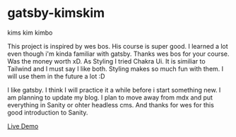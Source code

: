 # gatsby-kimskim
kims kim kimbo

This project is inspired by wes bos. His course is super good. I learned a lot even though i'm kinda familiar with gatsby. Thanks wes bos for your course. Was the money worth xD. As Styling I tried Chakra Ui. It is similiar to Tailwind and I must say I like both. Styling makes so much fun with them. I will use them in the future a lot :D

I like gatsby. I think I will practice it a while before i start something new. I am planning to update my blog. I plan to move away from mdx and put everything in Sanity or ohter headless cms. And thanks for wes for this good introduction to Sanity.

[Live Demo](https://kimskim.netlify.app/)
